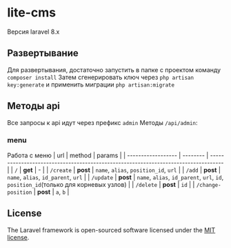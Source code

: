# lite-cms

Версия laravel 8.x

## Развертывание
  Для развертывания, достаточно запустить в папке с проектом команду `composer install`
  Затем сгенерировать ключ через `php artisan key:generate` и применить миграции `php artisan:migrate`

## Методы api
Все запросы к api идут через префикс `admin`
Методы `/api/admin`:

### menu
Работа с меню
| url                | method   | params                                                                              |
| ------------------ | -------- | ----------------------------------------------------------------------------------- |
| `/`                | **get**  | -                                                                                   |
| `/create`          | **post** | `name`, `alias`, `position_id`, `url`                                               |
| `/add`             | **post** | `name`, `alias`, `id_parent`, `url`                                                 |
| `/update`          | **post** | `name`, `alias`, `id_parent`, `url`, `id`, `position_id`(только для корневых узлов) |
| `/delete`          | **post** | `id`                                                                                |
| `/change-position` | **post** | `a`, `b`                                                                            |


## License

The Laravel framework is open-sourced software licensed under the [MIT license](https://opensource.org/licenses/MIT).
